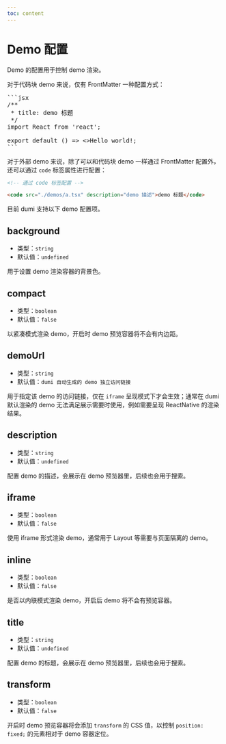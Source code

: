 ```yaml
---
toc: content
---
```


# Demo 配置

Demo 的配置用于控制 demo 渲染。

对于代码块 demo 来说，仅有 FrontMatter 一种配置方式：

<pre>
```jsx
/**
 * title: demo 标题
 */
import React from 'react';

export default () => <>Hello world!</>;
```
</pre>

对于外部 demo 来说，除了可以和代码块 demo 一样通过 FrontMatter 配置外，还可以通过 `code` 标签属性进行配置：

```md
<!-- 通过 code 标签配置 -->

<code src="./demos/a.tsx" description="demo 描述">demo 标题</code>
```

目前 dumi 支持以下 demo 配置项。

## background

- 类型：`string`
- 默认值：`undefined`

用于设置 demo 渲染容器的背景色。

## compact

- 类型：`boolean`
- 默认值：`false`

以紧凑模式渲染 demo，开启时 demo 预览容器将不会有内边距。

## demoUrl

- 类型：`string`
- 默认值：`dumi 自动生成的 demo 独立访问链接`

用于指定该 demo 的访问链接，仅在 `iframe` 呈现模式下才会生效；通常在 dumi 默认渲染的 demo 无法满足展示需要时使用，例如需要呈现 ReactNative 的渲染结果。

## description

- 类型：`string`
- 默认值：`undefined`

配置 demo 的描述，会展示在 demo 预览器里，后续也会用于搜索。

## iframe

- 类型：`boolean`
- 默认值：`false`

使用 iframe 形式渲染 demo，通常用于 Layout 等需要与页面隔离的 demo。

## inline

- 类型：`boolean`
- 默认值：`false`

是否以内联模式渲染 demo，开启后 demo 将不会有预览容器。

## title

- 类型：`string`
- 默认值：`undefined`

配置 demo 的标题，会展示在 demo 预览器里，后续也会用于搜索。

## transform

- 类型：`boolean`
- 默认值：`false`

开启时 demo 预览容器将会添加 `transform` 的 CSS 值，以控制 `position: fixed;` 的元素相对于 demo 容器定位。
